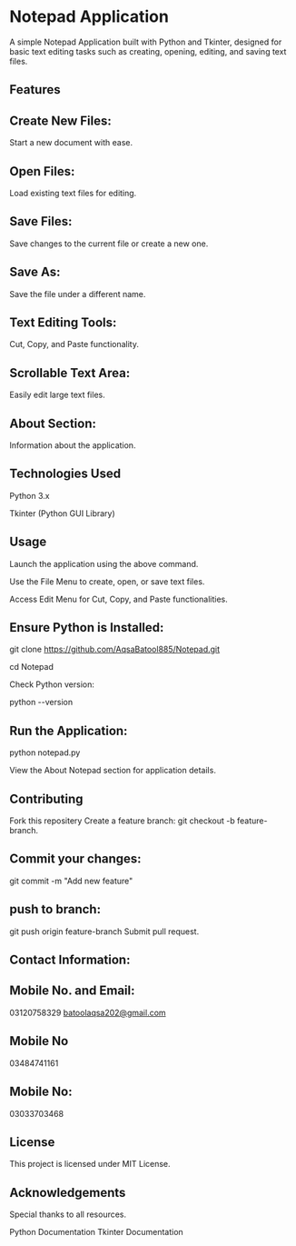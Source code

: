 # Notepad Application

A simple Notepad Application built with Python and Tkinter, designed for basic text editing tasks such as creating, opening, editing, and saving text files.
## Features

## Create New Files: 
Start a new document with ease.

## Open Files:
Load existing text files for editing.

## Save Files: 
Save changes to the current file or create a new one.

## Save As:
Save the file under a different name.

## Text Editing Tools: 
Cut, Copy, and Paste functionality.

## Scrollable Text Area: 
Easily edit large text files.

## About Section: 
Information about the application.

## Technologies Used

Python 3.x

Tkinter (Python GUI Library)

## Usage

Launch the application using the above command.

Use the File Menu to create, open, or save text files.

Access Edit Menu for Cut, Copy, and Paste functionalities.

## Ensure Python is Installed:
git clone https://github.com/AqsaBatool885/Notepad.git

cd Notepad

Check Python version:

python --version

## Run the Application:

python notepad.py

View the About Notepad section for application details.
## Contributing
Fork this repositery
Create a feature branch:
git checkout -b feature-branch.
## Commit your changes:
git commit -m "Add new feature"
## push to branch:
git push origin feature-branch
Submit pull request.
## Contact Information:
## Mobile No. and Email:
03120758329
batoolaqsa202@gmail.com
## Mobile No
03484741161
## Mobile No:
03033703468
## License
This project is licensed under MIT License.

## Acknowledgements
Special thanks to all resources.

Python Documentation
Tkinter Documentation
